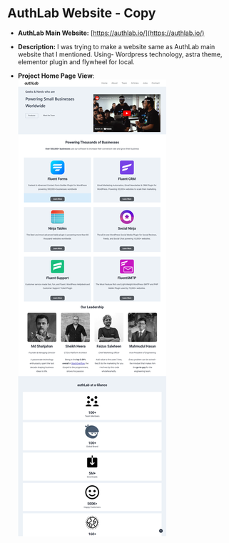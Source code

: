 # AuthLab Website - Copy 

- **AuthLab Main Website:**
 [https://authlab.io/](https://authlab.io/)

- **Description:**
  I was trying to make a website same as AuthLab main website that I mentioned.
  Using- Wordpress technology, astra theme, elementor plugin and flywheel for local.
  
- **Project Home Page View**:
![image](https://github.com/shahidulalam447/customization_wordPress_theme_plugin/blob/master/authLabClone.png)
